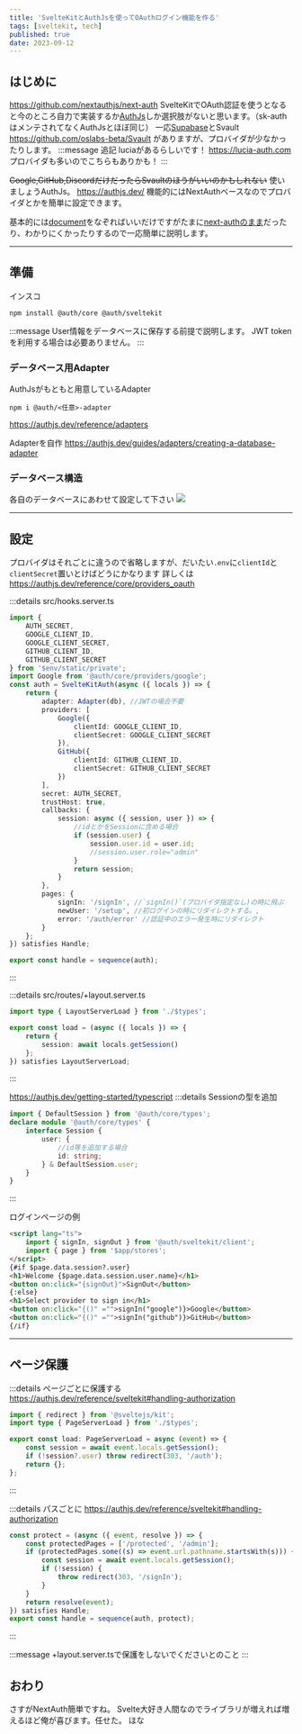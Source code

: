 ```yaml
---
title: 'SvelteKitとAuthJsを使ってOAuthログイン機能を作る'
tags: [sveltekit, tech]
published: true
date: 2023-09-12
---
```


## はじめに

https://github.com/nextauthjs/next-auth
SvelteKitでOAuth認証を使うとなると今のところ自力で実装するか[AuthJs](https://authjs.dev/)しか選択肢がないと思います。（sk-authはメンテされてなくAuthJsとほぼ同じ）
一応[Supabase](https://supabase.com/docs/guides/auth/auth-helpers/sveltekit)とSvault
https://github.com/oslabs-beta/Svault
がありますが、プロバイダが少なかったりします。
:::message
追記
luciaがあるらしいです！
https://lucia-auth.com
プロバイダも多いのでこちらもありかも！
:::

~~Google,GitHub,DiscordだけだったらSvaultのほうがいいのかもしれない~~
使いましょうAuthJs。
https://authjs.dev/
機能的にはNextAuthベースなのでプロバイダとかを簡単に設定できます。

基本的には[document](https://authjs.dev/reference/sveltekit)をなぞればいいだけですがたまに[next-authのまま](https://authjs.dev/guides)だったり、わかりにくかったりするので一応簡単に説明します。

---

## 準備

インスコ

```shell
npm install @auth/core @auth/sveltekit
```

:::message
User情報をデータベースに保存する前提で説明します。
JWT tokenを利用する場合は必要ありません。
:::

### データベース用Adapter

AuthJsがもともと用意しているAdapter

```shell
npm i @auth/<任意>-adapter
```

https://authjs.dev/reference/adapters

Adapterを自作
https://authjs.dev/guides/adapters/creating-a-database-adapter

### データベース構造

各自のデータベースにあわせて設定して下さい
![](/images/sveltekit-authjs/database.png)

---

## 設定

プロバイダはそれごとに違うので省略しますが、だいたい`.env`に`clientId`と`clientSecret`置いとけばどうにかなります
詳しくは
https://authjs.dev/reference/core/providers_oauth

:::details src/hooks.server.ts

```typescript
import {
	AUTH_SECRET,
	GOOGLE_CLIENT_ID,
	GOOGLE_CLIENT_SECRET,
	GITHUB_CLIENT_ID,
	GITHUB_CLIENT_SECRET
} from '$env/static/private';
import Google from '@auth/core/providers/google';
const auth = SvelteKitAuth(async ({ locals }) => {
	return {
		adapter: Adapter(db), //JWTの場合不要
		providers: [
			Google({
				clientId: GOOGLE_CLIENT_ID,
				clientSecret: GOOGLE_CLIENT_SECRET
			}),
			GitHub({
				clientId: GITHUB_CLIENT_ID,
				clientSecret: GITHUB_CLIENT_SECRET
			})
		],
		secret: AUTH_SECRET,
		trustHost: true,
		callbacks: {
			session: async ({ session, user }) => {
				//idとかをSessionに含める場合
				if (session.user) {
					session.user.id = user.id;
					//session.user.role="admin"
				}
				return session;
			}
		},
		pages: {
			signIn: '/signIn', //`signIn()`(プロバイダ指定なし)の時に飛ぶ
			newUser: '/setup', //初ログインの時にリダイレクトする。,
			error: '/auth/error' //認証中のエラー発生時にリダイレクト
		}
	};
}) satisfies Handle;

export const handle = sequence(auth);
```

:::

:::details src/routes/+layout.server.ts

```typescript
import type { LayoutServerLoad } from './$types';

export const load = (async ({ locals }) => {
	return {
		session: await locals.getSession()
	};
}) satisfies LayoutServerLoad;
```

:::

https://authjs.dev/getting-started/typescript
:::details Sessionの型を追加

```typescript
import { DefaultSession } from '@auth/core/types';
declare module '@auth/core/types' {
	interface Session {
		user: {
			//id等を追加する場合
			id: string;
		} & DefaultSession.user;
	}
}
```

:::

ログインページの例

```html
<script lang="ts">
	import { signIn, signOut } from '@auth/sveltekit/client';
	import { page } from '$app/stores';
</script>
{#if $page.data.session?.user}
<h1>Welcome {$page.data.session.user.name}</h1>
<button on:click="{signOut}">SignOut</button>
{:else}
<h1>Select provider to sign in</h1>
<button on:click="{()" ="">signIn("google")}>Google</button>
<button on:click="{()" ="">signIn("github")}>GitHub</button>
{/if}
```

---

## ページ保護

:::details ページごとに保護する
https://authjs.dev/reference/sveltekit#handling-authorization

```typescript
import { redirect } from '@sveltejs/kit';
import type { PageServerLoad } from './$types';

export const load: PageServerLoad = async (event) => {
	const session = await event.locals.getSession();
	if (!session?.user) throw redirect(303, '/auth');
	return {};
};
```

:::

:::details パスごとに
https://authjs.dev/reference/sveltekit#handling-authorization

```typescript
const protect = (async ({ event, resolve }) => {
	const protectedPages = ['/protected', '/admin'];
	if (protectedPages.some((s) => event.url.pathname.startsWith(s))) {
		const session = await event.locals.getSession();
		if (!session) {
			throw redirect(303, '/signIn');
		}
	}
	return resolve(event);
}) satisfies Handle;
export const handle = sequence(auth, protect);
```

:::

:::message
+layout.server.tsで保護をしないでくださいとのこと
:::

## おわり

さすがNextAuth簡単ですね。
Svelte大好き人間なのでライブラリが増えれば増えるほど俺が喜びます。任せた。
ほな
